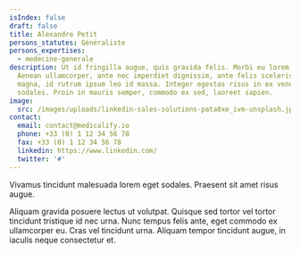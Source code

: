 ```yaml
---
isIndex: false
draft: false
title: Alexandre Petit
persons_statutes: Généraliste
persons_expertises:
  - medecine-generale
description: Ut id fringilla augue, quis gravida felis. Morbi eu lorem nibh.
  Aenean ullamcorper, ante nec imperdiet dignissim, ante felis scelerisque
  magna, id rutrum ipsum leo id massa. Integer egestas risus in ex venenatis
  sodales. Proin in mauris semper, commodo ex sed, laoreet sapien.
image:
  src: /images/uploads/linkedin-sales-solutions-pata8xe_ivm-unsplash.jpg
contact:
  email: contact@medicalify.io
  phone: +33 (0) 1 12 34 56 78
  fax: +33 (0) 1 12 34 56 78
  linkedin: https://www.linkedin.com/
  twitter: '#'
---
```


Vivamus tincidunt malesuada lorem eget sodales. Praesent sit amet risus augue.

Aliquam gravida posuere lectus ut volutpat. Quisque sed tortor vel tortor tincidunt tristique id nec urna. Nunc tempus felis ante, eget commodo ex ullamcorper eu. Cras vel tincidunt urna. Aliquam tempor tincidunt augue, in iaculis neque consectetur et.
